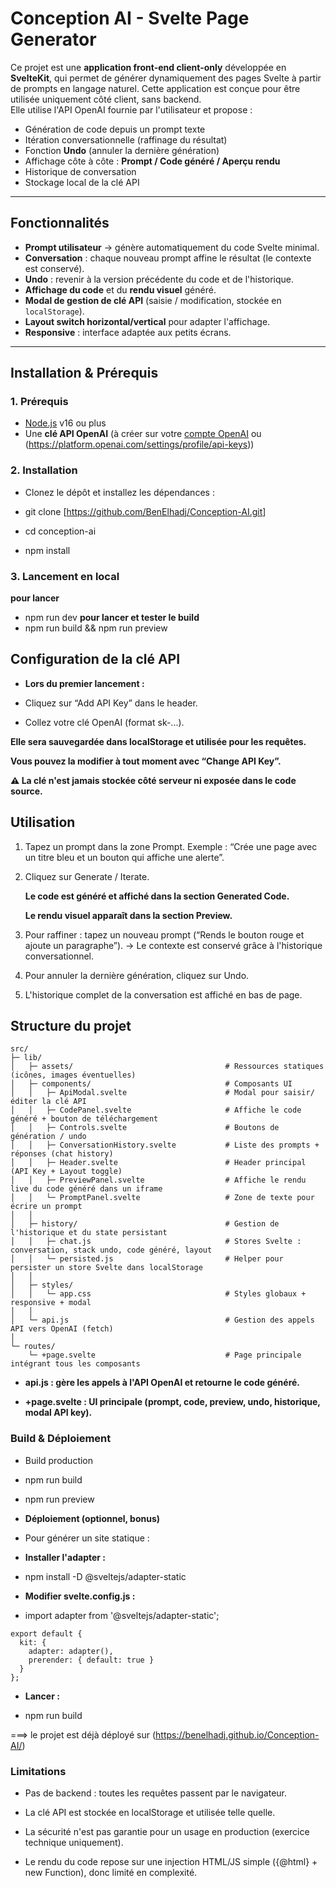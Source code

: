 # Conception AI - Svelte Page Generator

Ce projet est une **application front-end client-only** développée en **SvelteKit**, qui permet de générer dynamiquement des pages Svelte à partir de prompts en langage naturel.
Cette application est conçue pour être utilisée uniquement côté client, sans backend.  
Elle utilise l'API OpenAI fournie par l'utilisateur et propose :  
- Génération de code depuis un prompt texte  
- Itération conversationnelle (raffinage du résultat)  
- Fonction **Undo** (annuler la dernière génération)  
- Affichage côte à côte : **Prompt / Code généré / Aperçu rendu**  
- Historique de conversation  
- Stockage local de la clé API  

---

## Fonctionnalités

- **Prompt utilisateur** → génère automatiquement du code Svelte minimal.  
- **Conversation** : chaque nouveau prompt affine le résultat (le contexte est conservé).  
- **Undo** : revenir à la version précédente du code et de l'historique.  
- **Affichage du code** et du **rendu visuel** généré.  
- **Modal de gestion de clé API** (saisie / modification, stockée en `localStorage`).  
- **Layout switch horizontal/vertical** pour adapter l'affichage.  
- **Responsive** : interface adaptée aux petits écrans.  

---

## Installation & Prérequis

### 1. Prérequis
- [Node.js](https://nodejs.org/) v16 ou plus  
- Une **clé API OpenAI** (à créer sur votre [compte OpenAI](https://platform.openai.com/account/api-keys) ou (https://platform.openai.com/settings/profile/api-keys))  

### 2. Installation
- Clonez le dépôt et installez les dépendances :

- git clone [<https://github.com/BenElhadj/Conception-AI.git>]
- cd conception-ai
- npm install

### 3. Lancement en local
   **pour lancer**
- npm run dev
   **pour lancer et tester le build**
- npm run build && npm run preview

## Configuration de la clé API

- **Lors du premier lancement :**

- Cliquez sur “Add API Key” dans le header.

- Collez votre clé OpenAI (format sk-...).

**Elle sera sauvegardée dans localStorage et utilisée pour les requêtes.**

**Vous pouvez la modifier à tout moment avec “Change API Key”.**

**⚠️ La clé n'est jamais stockée côté serveur ni exposée dans le code source.**

##  Utilisation

1. Tapez un prompt dans la zone Prompt.
    Exemple : “Crée une page avec un titre bleu et un bouton qui affiche une alerte”.

2. Cliquez sur Generate / Iterate.

    **Le code est généré et affiché dans la section Generated Code.**

    **Le rendu visuel apparaît dans la section Preview.**

3. Pour raffiner : tapez un nouveau prompt (“Rends le bouton rouge et ajoute un paragraphe”).
→ Le contexte est conservé grâce à l'historique conversationnel.

4. Pour annuler la dernière génération, cliquez sur Undo.

5. L'historique complet de la conversation est affiché en bas de page.

##  Structure du projet

```
src/
├─ lib/
│   ├─ assets/                                  # Ressources statiques (icônes, images éventuelles)
│   ├─ components/                              # Composants UI
│   │   ├─ ApiModal.svelte                      # Modal pour saisir/éditer la clé API
│   │   ├─ CodePanel.svelte                     # Affiche le code généré + bouton de téléchargement
│   │   ├─ Controls.svelte                      # Boutons de génération / undo
│   │   ├─ ConversationHistory.svelte           # Liste des prompts + réponses (chat history)
│   │   ├─ Header.svelte                        # Header principal (API Key + Layout toggle)
│   │   ├─ PreviewPanel.svelte                  # Affiche le rendu live du code généré dans un iframe
│   │   └─ PromptPanel.svelte                   # Zone de texte pour écrire un prompt
│   │
│   ├─ history/                                 # Gestion de l'historique et du state persistant
│   │   ├─ chat.js                              # Stores Svelte : conversation, stack undo, code généré, layout
│   │   └─ persisted.js                         # Helper pour persister un store Svelte dans localStorage
│   │
│   ├─ styles/
│   │   └─ app.css                              # Styles globaux + responsive + modal
│   │
│   └─ api.js                                   # Gestion des appels API vers OpenAI (fetch)
│
└─ routes/
    └─ +page.svelte                             # Page principale intégrant tous les composants
```

- **api.js : gère les appels à l'API OpenAI et retourne le code généré.**

- **+page.svelte : UI principale (prompt, code, preview, undo, historique, modal API key).**

### Build & Déploiement
- Build production
- npm run build
- npm run preview

- **Déploiement (optionnel, bonus)**

- Pour générer un site statique :

- **Installer l'adapter :**

- npm install -D @sveltejs/adapter-static


- **Modifier svelte.config.js :**

- import adapter from '@sveltejs/adapter-static';
```
export default {
  kit: {
    adapter: adapter(),
    prerender: { default: true }
  }
};
```
- **Lancer :**

- npm run build

===> le projet est déjà déployé sur (https://benelhadj.github.io/Conception-AI/)

### Limitations

- Pas de backend : toutes les requêtes passent par le navigateur.

- La clé API est stockée en localStorage et utilisée telle quelle.

- La sécurité n'est pas garantie pour un usage en production (exercice technique uniquement).

- Le rendu du code repose sur une injection HTML/JS simple ({@html} + new Function), donc limité en complexité.

